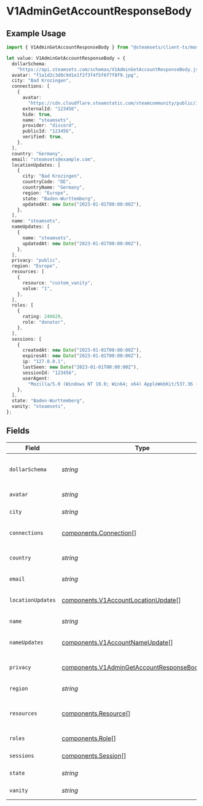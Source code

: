 # V1AdminGetAccountResponseBody

## Example Usage

```typescript
import { V1AdminGetAccountResponseBody } from "@steamsets/client-ts/models/components";

let value: V1AdminGetAccountResponseBody = {
  dollarSchema:
    "https://api.steamsets.com/schemas/V1AdminGetAccountResponseBody.json",
  avatar: "f1a1d2c3d0c9d1e1f2f3f4f5f6f7f8f9.jpg",
  city: "Bad Krozingen",
  connections: [
    {
      avatar:
        "https://cdn.cloudflare.steamstatic.com/steamcommunity/public/images/avatars/f1/f1a1d2c3d0c9d1e1f2f3f4f5f6f7f8f9.jpg",
      externalId: "123456",
      hide: true,
      name: "steamsets",
      provider: "discord",
      publicId: "123456",
      verified: true,
    },
  ],
  country: "Germany",
  email: "steamsets@example.com",
  locationUpdates: [
    {
      city: "Bad Krozingen",
      countryCode: "DE",
      countryName: "Germany",
      region: "Europe",
      state: "Baden-Wurttemberg",
      updatedAt: new Date("2023-01-01T00:00:00Z"),
    },
  ],
  name: "steamsets",
  nameUpdates: [
    {
      name: "steamsets",
      updatedAt: new Date("2023-01-01T00:00:00Z"),
    },
  ],
  privacy: "public",
  region: "Europe",
  resources: [
    {
      resource: "custom_vanity",
      value: "1",
    },
  ],
  roles: [
    {
      rating: 240829,
      role: "donator",
    },
  ],
  sessions: [
    {
      createdAt: new Date("2023-01-01T00:00:00Z"),
      expiresAt: new Date("2023-01-01T00:00:00Z"),
      ip: "127.0.0.1",
      lastSeen: new Date("2023-01-01T00:00:00Z"),
      sessionId: "123456",
      userAgent:
        "Mozilla/5.0 (Windows NT 10.0; Win64; x64) AppleWebKit/537.36 (KHTML, like Gecko) Chrome/91.0.4472.124 Safari/537.36",
    },
  ],
  state: "Baden-Wurttemberg",
  vanity: "steamsets",
};
```

## Fields

| Field                                                                                                              | Type                                                                                                               | Required                                                                                                           | Description                                                                                                        | Example                                                                                                            |
| ------------------------------------------------------------------------------------------------------------------ | ------------------------------------------------------------------------------------------------------------------ | ------------------------------------------------------------------------------------------------------------------ | ------------------------------------------------------------------------------------------------------------------ | ------------------------------------------------------------------------------------------------------------------ |
| `dollarSchema`                                                                                                     | *string*                                                                                                           | :heavy_minus_sign:                                                                                                 | A URL to the JSON Schema for this object.                                                                          | https://api.steamsets.com/schemas/V1AdminGetAccountResponseBody.json                                               |
| `avatar`                                                                                                           | *string*                                                                                                           | :heavy_check_mark:                                                                                                 | The avatar of the account                                                                                          | f1a1d2c3d0c9d1e1f2f3f4f5f6f7f8f9.jpg                                                                               |
| `city`                                                                                                             | *string*                                                                                                           | :heavy_check_mark:                                                                                                 | The city of the account                                                                                            | Bad Krozingen                                                                                                      |
| `connections`                                                                                                      | [components.Connection](../../models/components/connection.md)[]                                                   | :heavy_check_mark:                                                                                                 | The connections the user has                                                                                       |                                                                                                                    |
| `country`                                                                                                          | *string*                                                                                                           | :heavy_check_mark:                                                                                                 | The country code of the account                                                                                    | Germany                                                                                                            |
| `email`                                                                                                            | *string*                                                                                                           | :heavy_check_mark:                                                                                                 | The email of the account                                                                                           | steamsets@example.com                                                                                              |
| `locationUpdates`                                                                                                  | [components.V1AccountLocationUpdate](../../models/components/v1accountlocationupdate.md)[]                         | :heavy_check_mark:                                                                                                 | The location updates the user has                                                                                  |                                                                                                                    |
| `name`                                                                                                             | *string*                                                                                                           | :heavy_check_mark:                                                                                                 | The name of the account                                                                                            | steamsets                                                                                                          |
| `nameUpdates`                                                                                                      | [components.V1AccountNameUpdate](../../models/components/v1accountnameupdate.md)[]                                 | :heavy_check_mark:                                                                                                 | The name updates the user has                                                                                      |                                                                                                                    |
| `privacy`                                                                                                          | [components.V1AdminGetAccountResponseBodyPrivacy](../../models/components/v1admingetaccountresponsebodyprivacy.md) | :heavy_check_mark:                                                                                                 | The privacy of the account                                                                                         | public                                                                                                             |
| `region`                                                                                                           | *string*                                                                                                           | :heavy_check_mark:                                                                                                 | The region of the account                                                                                          | Europe                                                                                                             |
| `resources`                                                                                                        | [components.Resource](../../models/components/resource.md)[]                                                       | :heavy_check_mark:                                                                                                 | The resources the user has (permissions)                                                                           |                                                                                                                    |
| `roles`                                                                                                            | [components.Role](../../models/components/role.md)[]                                                               | :heavy_check_mark:                                                                                                 | The roles the user has                                                                                             |                                                                                                                    |
| `sessions`                                                                                                         | [components.Session](../../models/components/session.md)[]                                                         | :heavy_check_mark:                                                                                                 | The sessions the user has                                                                                          |                                                                                                                    |
| `state`                                                                                                            | *string*                                                                                                           | :heavy_check_mark:                                                                                                 | The state of the account                                                                                           | Baden-Wurttemberg                                                                                                  |
| `vanity`                                                                                                           | *string*                                                                                                           | :heavy_check_mark:                                                                                                 | The vanity of the account                                                                                          | steamsets                                                                                                          |